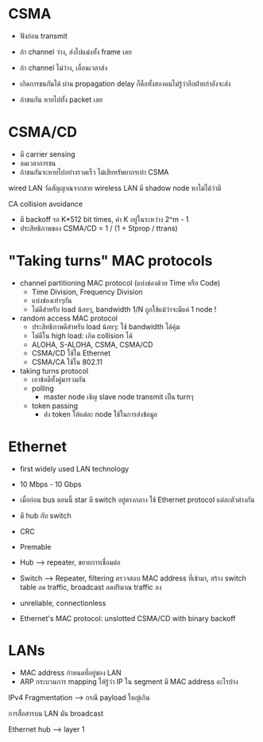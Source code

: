 
# CSMA

- ฟังก่อน transmit
- ถ้า channel ว่าง, ส่งไปแม่งทั้ง frame เลย
- ถ้า channel ไม่ว่าง, เลื่อนเวลาส่ง


- เกิดการชนกันได้ ผ่าน propagation delay ก็คือทั้งสองคนไม่รู้ว่าอีกฝ่ายกำลังจะส่ง
- ถ้าชนกัน หายไปทั้ง packet เลย

# CSMA/CD

- มี carrier sensing
- ลดเวลาการชน
- ถ้าชนกันจะหายไปอย่างรวดเร็ว ไม่เสียทรัพยากรเท่า CSMA

wired LAN วัดสัญญาณจากสาย
wireless LAN มี shadow node หาไม่ได้ว่ามี

CA collision avoidance

- มี backoff รอ K*512 bit times, ค่า K อยู่ในระหว่าง 2^m - 1
- ประสิทธิภาพของ CSMA/CD = 1 / (1 + 5tprop / ttrans)


# "Taking turns" MAC protocols

- channel partitioning MAC protocol (แบ่งช่องด้วย Time หรือ Code)
	- Time Division, Frequency Division
	- แบ่งช่องเท่าๆกัน
	- ไม่ดีสำหรับ load น้อยๆ, bandwidth 1/N ถูกใช้แม้ว่าจะมีแค่ 1 node !
- random access MAC protocol
	- ประสิทธิภาพดีสำหรับ load น้อยๆ: ใช้ bandwidth ได้คุ้ม
	- ไม่ดีใน high load: เกิด collision ได้
	- ALOHA, S-ALOHA, CSMA, CSMA/CD
	- CSMA/CD ใช้ใน Ethernet
	- CSMA/CA ใช้ใน 802.11
- taking turns protocol
	- เอาข้อดีทั้งคู่มารวมกัน
	- polling
		- master node เชิญ slave node transmit เป็น turnๆ
	- token passing
		- ส่ง token ให้แต่ละ node ใช้ในการส่งข้อมูล

# Ethernet

- first widely used LAN technology
- 10 Mbps - 10 Gbps
- เมื่อก่อน bus ตอนนี้ star มี switch อยู่ตรงกลาง ใช้ Ethernet protocol แต่ละตัวต่างกัน
- มี hub กับ switch
- CRC
- Premable
- Hub --> repeater, ขยายการเชื่อมต่อ
- Switch --> Repeater, filtering ตรวจสอบ MAC address ที่เข้ามา, สร้าง switch table ลด traffic, broadcast ลดปริมาณ traffic ลง

- unreliable, connectionless
- Ethernet's MAC protocol: unslotted CSMA/CD with binary backoff

# LANs

- MAC address กำหนดที่อยู่ของ LAN
- ARP กระบวนการ mapping ให้รู้ว่า IP ใน segment มี MAC address อะไรบ้าง

IPv4
Fragmentation --> กรณี payload ใหญ่เกิน

การสื่อสารบน LAN มัน broadcast


Ethernet hub --> layer 1